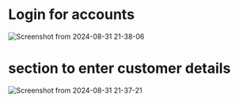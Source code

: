 # Login for accounts 


![Screenshot from 2024-08-31 21-38-06](https://github.com/user-attachments/assets/afa40ca2-1fc3-4fba-9333-d6832d2e4693)


# section to enter customer details 


![Screenshot from 2024-08-31 21-37-21](https://github.com/user-attachments/assets/34f3f782-4a14-4457-9a24-f1ab8dd83b97)

